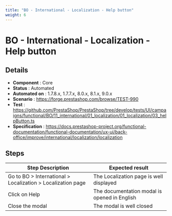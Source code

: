 ```yaml
---
title: "BO - International - Localization - Help button"
weight: 6
---
```


# BO - International - Localization - Help button
## Details
* **Component** : Core
* **Status** : Automated
* **Automated on** : 1.7.8.x, 1.7.7.x, 8.0.x, 8.1.x, 9.0.x
* **Scenario** : https://forge.prestashop.com/browse/TEST-990
* **Test** : https://github.com/PrestaShop/PrestaShop/tree/develop/tests/UI/campaigns/functional/BO/11_international/01_localization/01_localization/03_helpButton.ts
* **Specification** : https://docs.prestashop-project.org/functional-documentation/functional-documentation/ux-ui/back-office/improve/international/localization/localization

## Steps
| Step Description | Expected result |
| ----- | ----- |
| Go to BO > International > Localization > Localization page | The Localization page is well displayed |
| Click on Help | The documentation modal is opened in English |
| Close the modal | The modal is well closed |
